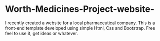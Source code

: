 # Worth-Medicines-Project-website-
I recently created a website for a local pharmaceutical company. 
This is a front-end template developed using simple Html, Css and Bootstrap.
Free feel to use it, get ideas or whatever.
